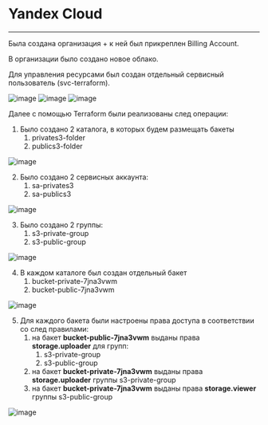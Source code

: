 # Yandex Cloud

---

Была создана организация + к ней был прикреплен Billing Account. 

В организации было создано новое облако.  

Для управления ресурсами был создан отдельный сервисный пользователь (svc-terraform).  

![image](https://github.com/Torenok/IAM/assets/63847050/567e780a-16e4-4fff-8486-3c75eaa1c5fa)
![image](https://github.com/Torenok/IAM/assets/63847050/7f74e4df-00cf-4620-b435-e5e11d03b163)
![image](https://github.com/Torenok/IAM/assets/63847050/5eff826e-7393-4f22-8302-0836330c8652)


Далее с помощью Terraform были реализованы след операции:

1. Было создано 2 каталога, в которых будем размещать бакеты
    1. privates3-folder
    2. publics3-folder
    
![image](https://github.com/Torenok/IAM/assets/63847050/3845c480-a08b-4eea-9879-eed573ca2863)

    
2. Было создано 2 сервисных аккаунта:
    1. sa-privates3
    2. sa-publics3
    
![image](https://github.com/Torenok/IAM/assets/63847050/c5904305-533c-412f-b35e-217b442999f1)

    
3. Было создано 2 группы:
    1. s3-private-group
    2. s3-public-group
    
![image](https://github.com/Torenok/IAM/assets/63847050/0555e943-f0c2-4482-8436-42ed9ada4d93)

    
4. В каждом каталоге был создан отдельный бакет
    1. bucket-private-7jna3vwm
    2. bucket-public-7jna3vwm
    
![image](https://github.com/Torenok/IAM/assets/63847050/bde225b0-bbe1-45b1-af8a-f05c4fe2ec33)

    
5. Для каждого бакета были настроены права доступа в соответствии со след правилами:
    1. на бакет **bucket-public-7jna3vwm** выданы права **storage.uploader** для групп:
        1. s3-private-group
        2. s3-public-group
    2. на бакет **bucket-private-7jna3vwm** выданы права **storage.uploader** группы s3-private-group
    3. на бакет **bucket-private-7jna3vwm** выданы права **storage.viewer** группы s3-public-group
    
![image](https://github.com/Torenok/IAM/assets/63847050/3cec9705-a3ef-4e91-abee-5f72f0ed265c)

